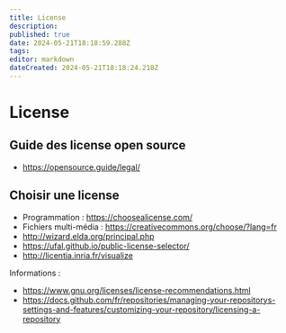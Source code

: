 ```yaml
---
title: License
description: 
published: true
date: 2024-05-21T18:18:59.288Z
tags: 
editor: markdown
dateCreated: 2024-05-21T18:18:24.218Z
---
```


# License

## Guide des license open source

- <https://opensource.guide/legal/>

## Choisir une license

- Programmation : <https://choosealicense.com/>
- Fichiers multi-média : <https://creativecommons.org/choose/?lang=fr>
- <http://wizard.elda.org/principal.php>
- <https://ufal.github.io/public-license-selector/>
- <http://licentia.inria.fr/visualize>

Informations :

- <https://www.gnu.org/licenses/license-recommendations.html>
- <https://docs.github.com/fr/repositories/managing-your-repositorys-settings-and-features/customizing-your-repository/licensing-a-repository>